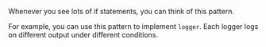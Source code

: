 Whenever you see lots of if statements, you can think of this pattern. 

For example, you can use this pattern to implement `logger`. Each logger logs on different output under different conditions. 